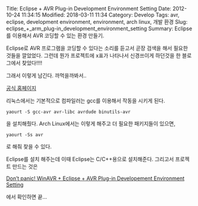 Title: Eclipse + AVR Plug-in Development Environment Setting
Date: 2012-10-24 11:34:15
Modified: 2018-03-11 11:34
Category: Develop
Tags: avr, eclipse, development environment, environment, arch linux, 개발 환경
Slug: eclipse_+_arm_plug-in_development_environment_setting
Summary: Eclipse를 이용해서 AVR 코딩할 수 있는 환경 만들기.

Eclipse로 AVR 프로그램을 코딩할 수 있다는 소리를 듣고서 곧장 검색을 해서 필요한 것들을 깔았었다.
그런데 뭔가 프로젝트에 x표가 나타나서 신경쓰이게 하던것을 한 블로그에서 찾았다!!!!

그래서 이렇게 남긴다. 까먹을까봐서..

[공식 홈페이지](http://avr-eclipse.sourceforge.net/wiki/index.php/The_AVR_Eclipse_Plugin)

리눅스에서는 기본적으로 컴파일러는 gcc를 이용해서 작동을 시키게 된다.

```
yaourt -S gcc-avr avr-libc avrdude binutils-avr
```

을 설치해줬다. Arch Linux에서는 이렇게 해주고 더 필요한 패키지들이 있으면,

```
yaourt -Ss avr
```

로 해줘 찾을 수 있다.

Eclipse를 설치 해주는데 이때 Eclipse는 C/C++용으로 설치해준다.
그리고서 프로젝트 만드는 것은

[Don’t panic! WinAVR + Eclipse + AVR Plug-in Developement Environment Setting](http://hoyoung2.blogspot.com/2010/07/avr-developement-environment-setting.html)

에서 확인하면 끝…
